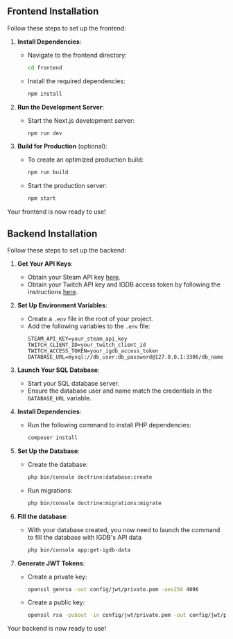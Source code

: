 ## Frontend Installation

Follow these steps to set up the frontend:

1. **Install Dependencies**:

   - Navigate to the frontend directory:
     ```bash
     cd frontend
     ```
   - Install the required dependencies:
     ```bash
     npm install
     ```
2. **Run the Development Server**:

   - Start the Next.js development server:
     ```bash
     npm run dev
     ```

3. **Build for Production** (optional):

   - To create an optimized production build:
     ```bash
     npm run build
     ```
   - Start the production server:
     ```bash
     npm start
     ```

Your frontend is now ready to use!

## Backend Installation

Follow these steps to set up the backend:

1. **Get Your API Keys**:

   - Obtain your Steam API key [here](https://steamcommunity.com/dev/apikey).
   - Obtain your Twitch API key and IGDB access token by following the instructions [here](https://api-docs.igdb.com/#getting-started).

2. **Set Up Environment Variables**:

   - Create a `.env` file in the root of your project.
   - Add the following variables to the `.env` file:
     ```env
     STEAM_API_KEY=your_steam_api_key
     TWITCH_CLIENT_ID=your_twitch_client_id
     TWITCH_ACCESS_TOKEN=your_igdb_access_token
     DATABASE_URL=mysql://db_user:db_password@127.0.0.1:3306/db_name
     ```

3. **Launch Your SQL Database**:

   - Start your SQL database server.
   - Ensure the database user and name match the credentials in the `DATABASE_URL` variable.

4. **Install Dependencies**:

   - Run the following command to install PHP dependencies:
     ```bash
     composer install
     ```

5. **Set Up the Database**:

   - Create the database:
     ```bash
     php bin/console doctrine:database:create
     ```
   - Run migrations:
     ```bash
     php bin/console doctrine:migrations:migrate
     ```

6. **Fill the database**:

   - With your database created, you now need to launch the command to fill the database with IGDB's API data

     ```bash
     php bin/console app:get-igdb-data
     ```

7. **Generate JWT Tokens**:

    - Create a private key:
        ```bash
        openssl genrsa -out config/jwt/private.pem -aes256 4096
        ```
    - Create a public key:
        ```bash
        openssl rsa -pubout -in config/jwt/private.pem -out config/jwt/public.pem
        ```

Your backend is now ready to use!
